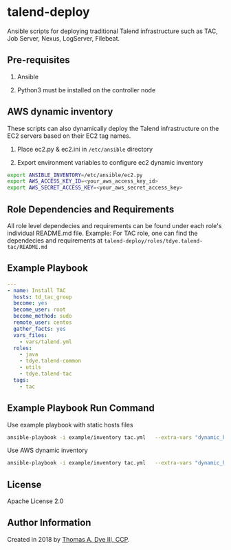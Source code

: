 # talend-deploy
Ansible scripts for deploying traditional Talend infrastructure such as TAC, Job Server, Nexus, LogServer, Filebeat.

Pre-requisites
------------

1) Ansible

2) Python3 must be installed on the controller node


AWS dynamic inventory
------------

These scripts can also dynamically deploy the Talend infrastructure on the EC2 servers based on their EC2 tag names.


1) Place ec2.py & ec2.ini in `/etc/ansible` directory

2) Export environment variables to configure ec2 dynamic inventory

````bash
export ANSIBLE_INVENTORY=/etc/ansible/ec2.py
export AWS_ACCESS_KEY_ID=<your_aws_access_key_id>
export AWS_SECRET_ACCESS_KEY=<your_aws_secret_access_key>
````

Role Dependencies and Requirements
-----------------

All role level dependecies and requirements can be found under each role's individual README.md file.
Example: For TAC role, one can find the dependecies and requirements at `talend-deploy/roles/tdye.talend-tac/README.md`


Example Playbook
----------------

````yaml
---
- name: Install TAC
  hosts: td_tac_group
  become: yes
  become_user: root
  become_method: sudo
  remote_user: centos
  gather_facts: yes
  vars_files:
    - vars/talend.yml
  roles:
    - java
    - tdye.talend-common
    - utils
    - tdye.talend-tac
  tags:
    - tac
````

Example Playbook Run Command
----------------

Use example playbook with static hosts files

````bash
ansible-playbook -i example/inventory tac.yml   --extra-vars "dynamic_host=tag_Name_EC2_TAG_NAME"
````

Use AWS dynamic inventory

````bash
ansible-playbook -i example/inventory tac.yml   --extra-vars "dynamic_host=tag_Name_EC2_TAG_NAME"
````


License
-------

Apache License 2.0

Author Information
------------------

Created in 2018 by [Thomas A. Dye III, CCP](https://github.com/tdye).

